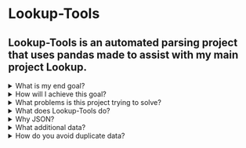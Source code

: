 # Lookup-Tools

## Lookup-Tools is an automated parsing project that uses pandas made to assist with my main project Lookup.

<details>
<summary>What is my end goal?</summary>

- Have a search engine that can search through ~1TB of data in milliseconds.
- Each search result from the search engine should know the dataset it belongs to and the date of the dataset it belongs
  to.
- Have a catalog with all the datasets and additional related information, notably; the name of the dataset, the date of
  the dataset, and the
  number of rows in the dataset.

</details>

<details>
<summary>How will I achieve this goal?</summary>

- I will use MongoDB to store the data and I will be creating indexes on the fields that can be searched.
- I have to parse tons of data, this is where Lookup-Tools comes in to automate a lot of it.

</details>

<details>
<summary>What problems is this project trying to solve?</summary>

- Lookup uses MongoDB to store data, the data has to be parsed, and preferably (not mandatory), in JSON format before it
  can be stored
  there.
- Parsing the data is a very time-consuming task, and it is not very time-efficient to do it all manually.

</details>

<details>
<summary>What does Lookup-Tools do?</summary>

Lookup-Tools is a project that will help me with the act of parsing data by automating the process and minimizing the
manual labor needed.

It will:

- Parse data from a delimited file format.
- Capture the dataset name from the file name, store it within the dataset.
- Use the dataset name to find additional information about the dataset, such as the date of the dataset, if found,
  store it within the dataset.
- It will convert the dataset into a *.json format and import it into MongoDB.
- Finally, it will analyze the dataset for additional information, such as the number of rows in the dataset and import
  it into a separate collection in MongoDB.

</details>

<details>
<summary>Why JSON?</summary>

> You are able to mongoimport data in a .csv format, why would you turn it into JSON first?

- **TLDR;** I can't guarantee the format of the file and converting it to JSON will minimize data loss, on top of this,
  to avoid the extra step of having to use mongoimport, the importing of JSON strings into MongoDB is automated by this
  tool.

For example, if you have a csv dataset that contains the following data:

```csv
id,username     ,age
1 ,John         ,Carmack,20
2 ,Jonathan.blow,21
```

Oopsies! John Carmack accidentally typed `,` instead of `.`. This will cause the data to be parsed incorrectly.
Sure, if the data was stored in a csv format with quotes this could be avoided, but we can't guarantee this.

```csv
"id","username"     ,"age"
1   ,"John, Carmack",20
2   ,Jonathan.blow  ,21
```

Example of a JSON string representation:

```json
[
  {
    "id": 1,
    "username": "John, Carmack",
    "age": 20
  },
  {
    "id": 2,
    "username": "Jonathan.blow",
    "age": 21
  }
]
```

</details>

<details>
<summary>What additional data?</summary>

- The data that is parsed is not always enough to be useful, for example, if you have a dataset with phone numbers, you
  might want to know how old the phone number is to see if it's still used.
- The additional data matcher looks at the existing dataset, and tries to find additional data related to the dataset.
  For example, if you have a dataset with phone numbers, it will try to find the breach date of the dataset containing
  phone numbers,
  and add it to
  the existing dataset containing phone numbers.

#### Example of additional data

```csv
database      ,entries ,dumped
000webhost.com,15271696,2017-03-29
007.no        ,4284    ,2018-10-24
0secdb        ,384643  ,2017-03-31
1000cv.it     ,2699    ,2018-10-24
```

#### Example end result

```json
[
  {
    "id": 1,
    "username": "John, Carmack",
    "age": 20,
    "database": "000webhost.com",
    "dumped": "2017-03-29"
  },
  {
    "id": 2,
    "username": "Jonathan.blow",
    "age": 21,
    "database": "007.no",
    "dumped": "2018-10-24"
  }
]
```

</details>

<details>

<summary>How do you avoid duplicate data?</summary>

- Each handled file has an encrypted SHA256 hash representation, stored in a database.
- When a file is read, it is encrypted into a SHA256 hash, and compared to the hashes stored in the database to
  see if it
  has already been handled.

</details>
